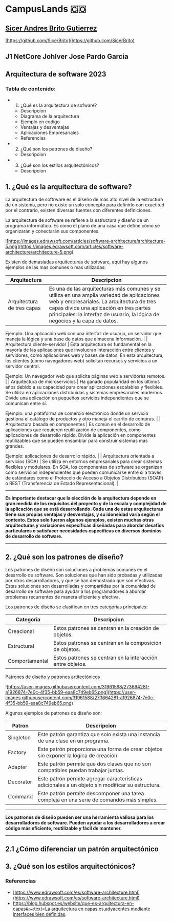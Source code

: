 # CampusLands 🇨🇴

## [Sicer Andres Brito Gutierrez](https://github.com/SicerBrito)

[https://github.com/SicerBrito](https://github.com/SicerBrito)

## J1 NetCore Johlver Jose Pardo Garcia

## Arquitectura de software 2023

### Tabla de contenido:

- 1. ¿Qué es la arquitectura de sofware?
    - Descripcion
    - Diagrama de la arquitectura
    - Ejemplo en codigo
    - Ventajas y desventajas
    - Aplicaciones Empresariales
    - Referencias
- 2. ¿Qué son los patrones de diseño?
    - Descripcion
- 3. ¿Qué son los estilos arquitectónicos?
    - Descripcion

## 1. ¿Qué es la arquitectura de software?

La arquitectura de softrware es el diseño de más alto nivel de la estructura de un sistema, pero no existe un solo concepto para definirlo con exactitud por el contrario, existen diversas fuentes con diferentes definiciones.

La arquitectura de software se refiere a la estructura y diseño de un programa informático. Es como el plano de una casa que define cómo se organizarán y conectarán sus componentes. 

![https://images.edrawsoft.com/articles/software-architecture/architecture-5.png](https://images.edrawsoft.com/articles/software-architecture/architecture-5.png)

Existen de demasiadas arquitecturas de software, aqui hay algunos ejemplos de las mas comunes o mas utilizadas:

| Arquitectura | Descripcion |
| --- | --- |
| Arquitectura de tres capas | Es una de las arquitecturas más comunes y se utiliza en una amplia variedad de aplicaciones web y empresariales. La arquitectura de tres capas divide una aplicación en tres partes principales: la interfaz de usuario, la lógica de negocios y la capa de datos.  

Ejemplo: Una aplicación web con una interfaz de usuario, un servidor que maneja la lógica y una base de datos que almacena información. |
| Arquitectura cliente-servidor | Esta arquitectura es fundamental en la mayoría de las aplicaciones que involucran interacción entre clientes y servidores, como aplicaciones web y bases de datos. En esta arquitectura, los clientes (como navegadores web) solicitan recursos y servicios a un servidor central.

Ejemplo: Un navegador web que solicita páginas web a servidores remotos. |
| Arquitectura de microservicios | Ha ganado popularidad en los últimos años debido a su capacidad para crear aplicaciones escalables y flexibles. Se utiliza en aplicaciones distribuidas y sistemas empresariales modernos. Divide una aplicación en pequeños servicios independientes que se comunican entre sí.

Ejemplo: una plataforma de comercio electrónico donde un servicio gestiona el catálogo de productos y otro maneja el carrito de compras. |
| Arquitectura basada en componentes | Es común en el desarrollo de aplicaciones que requieren reutilización de componentes, como aplicaciones de desarrollo rápido. Divide la aplicación en componentes reutilizables que se pueden ensamblar para construir sistemas más grandes.

Ejemplo: aplicaciones de desarrollo rápido. |
| Arquitectura orientada a servicios (SOA) | Se utiliza en entornos empresariales para crear sistemas flexibles y modulares. En SOA, los componentes de software se organizan como servicios independientes que pueden comunicarse entre sí a través de estándares como el Protocolo de Acceso a Objetos Distribuidos (SOAP) o REST (Transferencia de Estado Representacional). |

---

**Es importante destacar que la elección de la arquitectura depende en gran medida de los requisitos del proyecto y de la escala y complejidad de la aplicación que se está desarrollando. Cada una de estas arquitecturas tiene sus propias ventajas y desventajas, y su idoneidad varía según el contexto. Estos solo fueron algunos ejemplos, existen muchas otras arquitecturas y variaciones específicas diseñadas para abordar desafíos particulares o satisfacer necesidades específicas en diversos dominios de desarrollo de software.**

---

## 2. ¿Qué son los patrones de diseño?

Los patrones de diseño son soluciones a problemas comunes en el desarrollo de software. Son soluciones que han sido probadas y utilizadas por otros desarrolladores, y que se han demostrado que son efectivas. Estas soluciones son desarrolladas y compartidas por la comunidad de desarrollo de software para ayudar a los programadores a abordar problemas recurrentes de manera eficiente y efectiva.

Los patrones de diseño se clasifican en tres categorías principales:

| Categoria | Descripcion |
| --- | --- |
| Creacional | Estos patrones se centran en la creación de objetos. |
| Estructural | Estos patrones se centran en la composición de objetos. |
| Comportamental | Estos patrones se centran en la interacción entre objetos. |

Patrones de diseño y patrones artitectónicos

![https://user-images.githubusercontent.com/31961588/273664281-a1926874-7e0c-4f35-bb59-eaa8c749eb65.png](https://user-images.githubusercontent.com/31961588/273664281-a1926874-7e0c-4f35-bb59-eaa8c749eb65.png)

Algunos ejemplos de patrones de diseño son:

| Patron | Descripcion |
| --- | --- |
| Singleton | Este patrón garantiza que solo exista una instancia de una clase en un programa. |
| Factory | Este patrón proporciona una forma de crear objetos sin exponer la lógica de creación. |
| Adapter | Este patrón permite que dos clases que no son compatibles puedan trabajar juntas. |
| Decorator | Este patrón permite agregar características adicionales a un objeto sin modificar su estructura. |
| Command | Este patrón permite descomponer una tarea compleja en una serie de comandos más simples. |

---

**Los patrones de diseño pueden ser una herramienta valiosa para los desarrolladores de software. Pueden ayudar a los desarrolladores a crear código más eficiente, reutilizable y fácil de mantener.**

---

## 2.1 ¿Cómo diferenciar un patrón arquitectónico

## 3. ¿Qué son los estilos arquitectónicos?

### Referencias

- [https://www.edrawsoft.com/es/software-architecture.html](https://www.edrawsoft.com/es/software-architecture.html)
- [https://blog.hubspot.es/website/que-es-arquitectura-en-capas#:~:text=La arquitectura en capas es,adyacentes mediante interfaces bien definidas](https://blog.hubspot.es/website/que-es-arquitectura-en-capas#:~:text=La%20arquitectura%20en%20capas%20es,adyacentes%20mediante%20interfaces%20bien%20definidas).